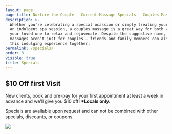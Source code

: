 ```yaml
---
layout: page
page-title: Nurture the Couple - Current Massage Specials - Couples Massage in Charleston
description: >-
  Whether you’re celebrating a special ocassion or simply treating yourself to
  an indulgent spa session, a couples massage is a great way for both you and
  your loved one to relax and rejuvenate. Despite the suggestive name, couples
  massages aren’t just for couples – friends and family members can also enjoy
  this indulging experience together.
permalink: /specials/
order: 3
visible: true
title: Specials
---
```

<h2>$10 Off
 first Visit</h2>



New clients, book and pre-pay for your first appointment at least a week in advance and we'll give you $10 off! <b>*Locals only.</b> 



Specials are available upon request and can not be combined with other specials, discounts, or coupons.

<img src="https://raw.githubusercontent.com/nurturemassage/nurture-the-couple/master/assets/images/couples_massage_charleston_sc.jpg">
